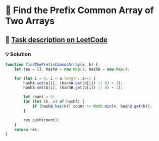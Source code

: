 # 📝 Find the Prefix Common Array of Two Arrays

## 🔗 [Task description on LeetCode](https://leetcode.com/problems/find-the-prefix-common-array-of-two-arrays/description/)

### 💡 Solution

```javascript
function findThePrefixCommonArray(a, b) {
    let res = [], hashA = new Map(), hashB = new Map();

    for (let i = 0; i < a.length; i++) {
        hashA.set(a[i], (hashA.get(a[i]) || 0) + 1);
        hashB.set(b[i], (hashB.get(b[i]) || 0) + 1);

        let count = 0;
        for (let [k, v] of hashA) {
            if (hashB.has(k)) count += Math.min(v, hashB.get(k));
        }

        res.push(count);
    }
    return res;
}
```
